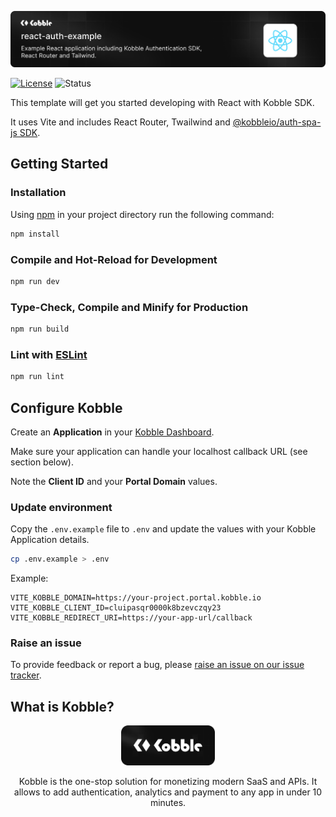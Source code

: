 ![React App example with Kobble Authentication for SPA](https://github.com/kobble-io/react-auth-example/blob/main/.readme/banner.png?raw=true)

[![License](https://img.shields.io/:license-mit-blue.svg?style=flat)](https://opensource.org/licenses/MIT)
![Status](https://img.shields.io/:status-stable-green.svg?style=flat)


This template will get you started developing with React with Kobble SDK.

It uses Vite and includes React Router, Twailwind and [@kobbleio/auth-spa-js SDK](https://github.com/kobble-io/auth-spa-js).

## Getting Started

### Installation

Using [npm](https://npmjs.org) in your project directory run the following command:

```sh
npm install
```

### Compile and Hot-Reload for Development

```sh
npm run dev
```

### Type-Check, Compile and Minify for Production

```sh
npm run build
```

### Lint with [ESLint](https://eslint.org/)

```sh
npm run lint
```

## Configure Kobble

Create an **Application** in your [Kobble Dashboard](https://app.kobble.io/p/applications).

Make sure your application can handle your localhost callback URL (see section below).

Note the **Client ID** and your **Portal Domain** values.

### Update environment

Copy the `.env.example` file to `.env` and update the values with your Kobble Application details.

```bash
cp .env.example > .env
```

Example:
```
VITE_KOBBLE_DOMAIN=https://your-project.portal.kobble.io
VITE_KOBBLE_CLIENT_ID=cluipasqr0000k8bzevczqy23
VITE_KOBBLE_REDIRECT_URI=https://your-app-url/callback
```

### Raise an issue

To provide feedback or report a bug, please [raise an issue on our issue tracker](https://github.com/kobble-io/react-auth-example/issues).

## What is Kobble?

<p align="center">
  <picture>
    <img alt="Kobble Logo" src="https://github.com/kobble-io/react-auth-example/blob/main/.readme/logo.png?raw=true" width="150">
  </picture>
</p>
<p align="center">
 Kobble is the one-stop solution for monetizing modern SaaS and APIs. It allows to add authentication, analytics and payment to any app in under 10 minutes.
</p>

